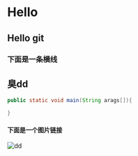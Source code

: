 # Hello
## Hello git
### 下面是一条横线
**臭dd**
---
```java
public static void main(String arags[]){

}
```

#### 下面是一个图片链接

![dd](https://ss2.bdstatic.com/70cFvnSh_Q1YnxGkpoWK1HF6hhy/it/u=2878032538,822459592&fm=26&gp=0.jpg)